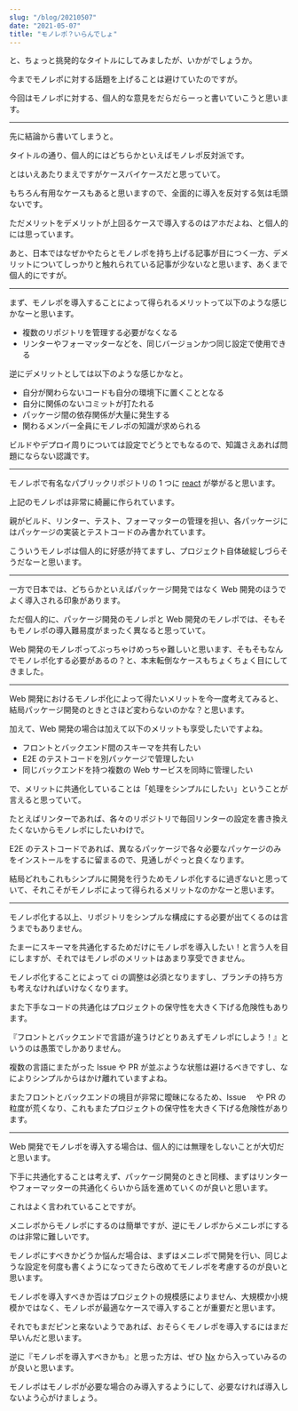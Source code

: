 ```yaml
---
slug: "/blog/20210507"
date: "2021-05-07"
title: "モノレポ？いらんでしょ"
---
```


と、ちょっと挑発的なタイトルにしてみましたが、いかがでしょうか。

今までモノレポに対する話題を上げることは避けていたのですが。

今回はモノレポに対する、個人的な意見をだらだらーっと書いていこうと思います。

---

先に結論から書いてしまうと。

タイトルの通り、個人的にはどちらかといえばモノレポ反対派です。

とはいえあたりまえですがケースバイケースだと思っていて。

もちろん有用なケースもあると思いますので、全面的に導入を反対する気は毛頭ないです。

ただメリットをデメリットが上回るケースで導入するのはアホだよね、と個人的には思っています。

あと、日本ではなぜかやたらとモノレポを持ち上げる記事が目につく一方、デメリットについてしっかりと触れられている記事が少ないなと思います、あくまで個人的にですが。

---

まず、モノレポを導入することによって得られるメリットって以下のような感じかなーと思います。

- 複数のリポジトリを管理する必要がなくなる
- リンターやフォーマッターなどを、同じバージョンかつ同じ設定で使用できる

逆にデメリットとしては以下のような感じかなと。

- 自分が関わらないコードも自分の環境下に置くこととなる
- 自分に関係のないコミットが打たれる
- パッケージ間の依存関係が大量に発生する
- 関わるメンバー全員にモノレポの知識が求められる

ビルドやデプロイ周りについては設定でどうとでもなるので、知識さえあれば問題にならない認識です。

---

モノレポで有名なパブリックリポジトリの 1 つに [react](https://github.com/facebook/react) が挙がると思います。

上記のモノレポは非常に綺麗に作られています。

親がビルド、リンター、テスト、フォーマッターの管理を担い、各パッケージにはパッケージの実装とテストコードのみ書かれています。

こういうモノレポは個人的に好感が持てますし、プロジェクト自体破綻しづらそうだなーと思います。

---

一方で日本では、どちらかといえばパッケージ開発ではなく Web 開発のほうでよく導入される印象があります。

ただ個人的に、パッケージ開発のモノレポと Web 開発のモノレポでは、そもそもモノレポの導入難易度がまったく異なると思っていて。

Web 開発のモノレポってぶっちゃけめっちゃ難しいと思います、そもそもなんでモノレポ化する必要があるの？と、本末転倒なケースもちょくちょく目にしてきました。

---

Web 開発におけるモノレポ化によって得たいメリットを今一度考えてみると、結局パッケージ開発のときとさほど変わらないのかな？と思います。

加えて、Web 開発の場合は加えて以下のメリットも享受したいですよね。

- フロントとバックエンド間のスキーマを共有したい
- E2E のテストコードを別パッケージで管理したい
- 同じバックエンドを持つ複数の Web サービスを同時に管理したい

で、メリットに共通化していることは「処理をシンプルにしたい」ということが言えると思っていて。

たとえばリンターであれば、各々のリポジトリで毎回リンターの設定を書き換えたくないからモノレポにしたいわけで。

E2E のテストコードであれば、異なるパッケージで各々必要なパッケージのみをインストールをするに留まるので、見通しがぐっと良くなります。

結局どれもこれもシンプルに開発を行うためモノレポ化するに過ぎないと思っていて、それこそがモノレポによって得られるメリットなのかなーと思います。

---

モノレポ化する以上、リポジトリをシンプルな構成にする必要が出てくるのは言うまでもありません。

たまーにスキーマを共通化するためだけにモノレポを導入したい！と言う人を目にしますが、それではモノレポのメリットはあまり享受できません。

モノレポ化することによって ci の調整は必須となりますし、ブランチの持ち方も考えなければいけなくなります。

また下手なコードの共通化はプロジェクトの保守性を大きく下げる危険性もあります。

『フロントとバックエンドで言語が違うけどとりあえずモノレポにしよう！』というのは愚策でしかありません。

複数の言語にまたがった Issue や PR が並ぶような状態は避けるべきですし、なによりシンプルからはかけ離れていますよね。

またフロントとバックエンドの境目が非常に曖昧になるため、Issue 　や PR の粒度が荒くなり、これもまたプロジェクトの保守性を大きく下げる危険性があります。

---

Web 開発でモノレポを導入する場合は、個人的には無理をしないことが大切だと思います。

下手に共通化することは考えず、パッケージ開発のときと同様、まずはリンターやフォーマッターの共通化くらいから話を進めていくのが良いと思います。

これはよく言われていることですが。

メニレポからモノレポにするのは簡単ですが、逆にモノレポからメニレポにするのは非常に難しいです。

モノレポにすべきかどうか悩んだ場合は、まずはメニレポで開発を行い、同じような設定を何度も書くようになってきたら改めてモノレポを考慮するのが良いと思います。

モノレポを導入すべきか否はプロジェクトの規模感によりません、大規模か小規模かではなく、モノレポが最適なケースで導入することが重要だと思います。

それでもまだピンと来ないようであれば、おそらくモノレポを導入するにはまだ早いんだと思います。

逆に『モノレポを導入すべきかも』と思った方は、ぜひ [Nx](https://nx.dev/) から入っていみるのが良いと思います。

モノレポはモノレポが必要な場合のみ導入するようにして、必要なければ導入しないよう心がけましょう。
